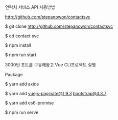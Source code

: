 연락처 서비스 API 사용방법

http://github.com/stepanowon/contactsvc

$ git clone http://github.com/stepanowon/contactsvc

$ cd contact svc

$ npm install

$ npm run start


3000번 포트를 구동해놓고 Vue CLI프로젝트 실행

Package

$ yarn add axios

$ yarn add vuejs-paginate@1.9.3 bootstrap@3.3.7

$ yarn add es6-promise

$ npm run serve


